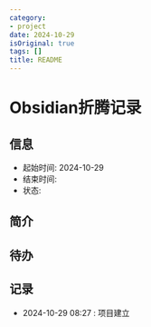 ```yaml
---
category:
- project
date: 2024-10-29
isOriginal: true
tags: []
title: README
---
```

# Obsidian折腾记录
## 信息
- 起始时间: 2024-10-29
- 结束时间: 
- 状态: 
## 简介

## 待办

## 记录
- 2024-10-29 08:27 :  项目建立